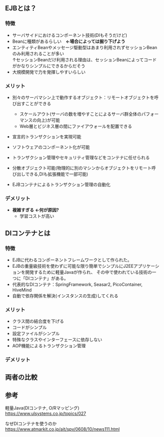 
## EJBとは？

### 特徴
- サーバサイドにおけるコンポーネント技術(DIもそうだけど)
- Beanに種類があるらしい　**←場合によっては掘り下げよう**
- エンティティBeanやメッセージ駆動型はあまり利用されずセッションBeanのみ利用されることが多い  
  ↑セッションBeanだけ利用される理由は、セッションBeanによってコードがかなりシンプルにできるからだそう
- 大規模開発で力を発揮しやすいらしい
  
### メリット
- 別々のサーバマシン上で動作するオブジェクト：リモートオブジェクトを呼び出すことができる
    - スケールアウト(サーバの数を増やすことによるサーバ群全体のパフォーマンスの向上)が可能
    - Web層とビジネス層の間にファイアウォールを配置できる
- 宣言的トランザクションを実現可能

- ソフトウェアのコンポーネント化が可能
- トランザクション管理やセキュリティ管理などをコンテナに任せられる
- 分散オブジェクト可能(物理的に別のマシンからオブジェクトをリモート呼び出しできる,DIも拡張機能で一部可能)
- EJBコンテナによるトランザクション管理の自動化

### デメリット
- **複雑すぎる** **←何が原因?**
  - 学習コストが高い


## DIコンテナとは
### 特徴
- EJBに代わるコンポーネントフレームワークとして作られた。
- EJBの重量級技術を使わずに可能な限り簡単でシンプルにJ2EEアプリケーションを開発するために軽量Javaが作られ、
その中で使われている技術の一つに「DIコンテナ」がある。
- 代表的なDIコンテナ：SpringFramework, Seasar2, PicoContainer, HiveMind
- 自動で依存関係を解決(インスタンスの生成)してくれる

### メリット
- クラス間の結合度を下げる
- コードがシンプル
- 設定ファイルがシンプル
- 特殊なクラスやインターフェースに依存しない
- AOP機能によるトランザクション管理

### デメリット


## 両者の比較

## 参考
軽量Java(DIコンテナ, O/Rマッピング)
https://www.ulsystems.co.jp/topics/027

なぜDIコンテナを使うのか
https://www.atmarkit.co.jp/ait/spv/0608/10/news111.html
